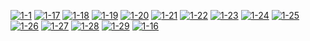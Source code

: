 
<a href="https://www.luciferutkarsh.ml/"><img src="https://i.ibb.co/qn8BKF3/1-1.jpg" alt="1-1" border="0"></a>
<a href="https://www.luciferutkarsh.ml/"><img src="https://i.ibb.co/S3bvcFG/1-17.jpg" alt="1-17" border="0"></a>
<a href="https://www.luciferutkarsh.ml/"><img src="https://i.ibb.co/svxLpxY/1-18.jpg" alt="1-18" border="0"></a>
<a href="https://www.luciferutkarsh.ml/"><img src="https://i.ibb.co/nwtJ7bS/1-19.jpg" alt="1-19" border="0"></a>
<a href="https://www.luciferutkarsh.ml/"><img src="https://i.ibb.co/py0CHgq/1-20.jpg" alt="1-20" border="0"></a>
<a href="https://www.luciferutkarsh.ml/"><img src="https://i.ibb.co/XVfpPHv/1-21.jpg" alt="1-21" border="0"></a>
<a href="https://www.luciferutkarsh.ml/"><img src="https://i.ibb.co/TYb5skk/1-22.jpg" alt="1-22" border="0"></a>
<a href="https://www.luciferutkarsh.ml/"><img src="https://i.ibb.co/h9VLV0S/1-23.jpg" alt="1-23" border="0"></a>
<a href="https://www.luciferutkarsh.ml/"><img src="https://i.ibb.co/fNF886x/1-24.jpg" alt="1-24" border="0"></a>
<a href="https://www.luciferutkarsh.ml/"><img src="https://i.ibb.co/6ySg4Mm/1-25.jpg" alt="1-25" border="0"></a>
<a href="https://www.luciferutkarsh.ml/"><img src="https://i.ibb.co/H224QcC/1-26.jpg" alt="1-26" border="0"></a>
<a href="https://www.luciferutkarsh.ml/"><img src="https://i.ibb.co/xsw2c9d/1-27.jpg" alt="1-27" border="0"></a>
<a href="https://www.luciferutkarsh.ml/"><img src="https://i.ibb.co/8sT8S58/1-28.jpg" alt="1-28" border="0"></a>
<a href="https://www.luciferutkarsh.ml/"><img src="https://i.ibb.co/10Xf8J0/1-29.jpg" alt="1-29" border="0"></a>
<a href="https://www.luciferutkarsh.ml/"><img src="https://i.ibb.co/vcFr2KF/1-16.jpg" alt="1-16" border="0"></a>
